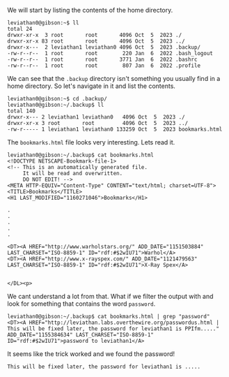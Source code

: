 We will start by listing the contents of the home directory.
```console
leviathan0@gibson:~$ ll
total 24
drwxr-xr-x  3 root       root       4096 Oct  5  2023 ./
drwxr-xr-x 83 root       root       4096 Oct  5  2023 ../
drwxr-x---  2 leviathan1 leviathan0 4096 Oct  5  2023 .backup/
-rw-r--r--  1 root       root        220 Jan  6  2022 .bash_logout
-rw-r--r--  1 root       root       3771 Jan  6  2022 .bashrc
-rw-r--r--  1 root       root        807 Jan  6  2022 .profile
```
We can see that the `.backup` directory isn't something you usually find in a home directory. So let's navigate in it and list the contents.
```console
leviathan0@gibson:~$ cd .backup/
leviathan0@gibson:~/.backup$ ll
total 140
drwxr-x--- 2 leviathan1 leviathan0   4096 Oct  5  2023 ./
drwxr-xr-x 3 root       root         4096 Oct  5  2023 ../
-rw-r----- 1 leviathan1 leviathan0 133259 Oct  5  2023 bookmarks.html
```
The `bookmarks.html` file looks very interesting. 
Lets read it.
```console
leviathan0@gibson:~/.backup$ cat bookmarks.html
<!DOCTYPE NETSCAPE-Bookmark-file-1>
<!-- This is an automatically generated file.
     It will be read and overwritten.
     DO NOT EDIT! -->
<META HTTP-EQUIV="Content-Type" CONTENT="text/html; charset=UTF-8">
<TITLE>Bookmarks</TITLE>
<H1 LAST_MODIFIED="1160271046">Bookmarks</H1>

.
.
.
.
.

<DT><A HREF="http://www.warholstars.org/" ADD_DATE="1151503884" LAST_CHARSET="ISO-8859-1" ID="rdf:#$2wIU71">Warhol</A>
<DT><A HREF="http://www.x-rayspex.com/" ADD_DATE="1121479563" LAST_CHARSET="ISO-8859-1" ID="rdf:#$2wIU71">X-Ray Spex</A>


</DL><p>
```
We cant understand a lot from that. What if we filter the output with and look for something that contains the word `password`.
```console
leviathan0@gibson:~/.backup$ cat bookmarks.html | grep "password"
<DT><A HREF="http://leviathan.labs.overthewire.org/passwordus.html | This will be fixed later, the password for leviathan1 is PPIfm....." ADD_DATE="1155384634" LAST_CHARSET="ISO-8859-1" ID="rdf:#$2wIU71">password to leviathan1</A>
```
It seems like the trick worked and we found the password!

`This will be fixed later, the password for leviathan1 is .....`